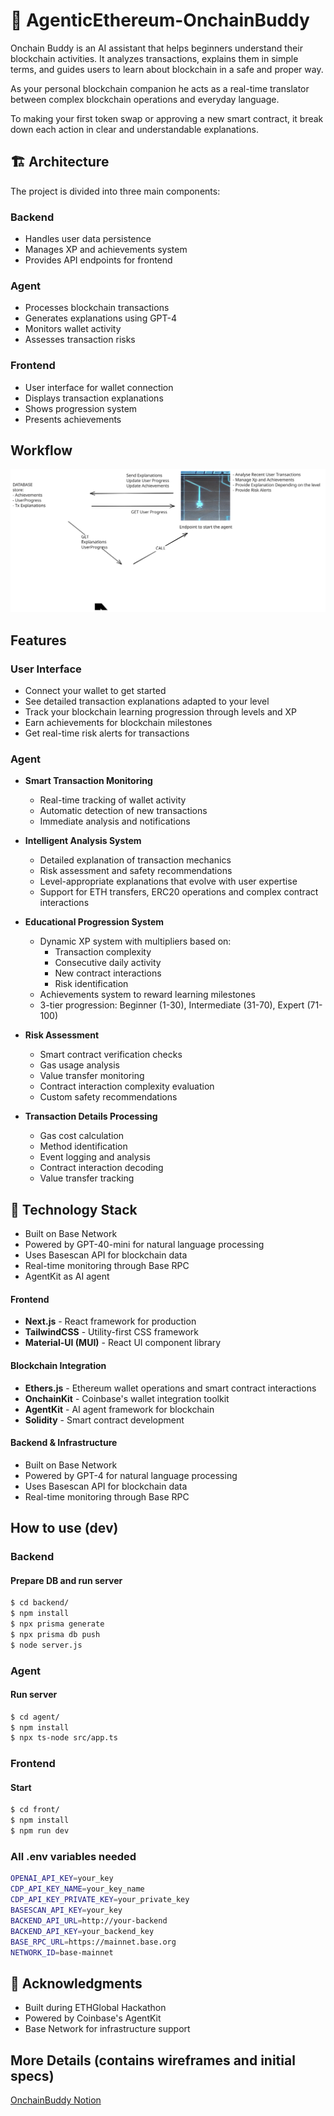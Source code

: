# 🚀 AgenticEthereum-OnchainBuddy

Onchain Buddy is an AI assistant that helps beginners understand their blockchain activities. It analyzes transactions, explains them in simple terms, and guides users to learn about blockchain in a safe and proper way.

As your personal blockchain companion he acts as a real-time translator between complex blockchain operations and everyday language.

To making your first token swap or approving a new smart contract, it break down each action in clear and understandable explanations.

## 🏗 Architecture

The project is divided into three main components:

### Backend
- Handles user data persistence
- Manages XP and achievements system
- Provides API endpoints for frontend

### Agent
- Processes blockchain transactions
- Generates explanations using GPT-4
- Monitors wallet activity
- Assesses transaction risks

### Frontend
- User interface for wallet connection
- Displays transaction explanations
- Shows progression system
- Presents achievements

## Workflow

![Workflow Image](./assets/onchainbuddy_workflow.svg)

## Features

### User Interface
- Connect your wallet to get started 
- See detailed transaction explanations adapted to your level
- Track your blockchain learning progression through levels and XP
- Earn achievements for blockchain milestones
- Get real-time risk alerts for transactions

### Agent
- **Smart Transaction Monitoring**
  - Real-time tracking of wallet activity
  - Automatic detection of new transactions
  - Immediate analysis and notifications

- **Intelligent Analysis System**
  - Detailed explanation of transaction mechanics
  - Risk assessment and safety recommendations
  - Level-appropriate explanations that evolve with user expertise
  - Support for ETH transfers, ERC20 operations and complex contract interactions

- **Educational Progression System**
  - Dynamic XP system with multipliers based on:
    - Transaction complexity
    - Consecutive daily activity
    - New contract interactions
    - Risk identification
  - Achievements system to reward learning milestones
  - 3-tier progression: Beginner (1-30), Intermediate (31-70), Expert (71-100)

- **Risk Assessment**
  - Smart contract verification checks
  - Gas usage analysis
  - Value transfer monitoring
  - Contract interaction complexity evaluation
  - Custom safety recommendations

- **Transaction Details Processing**
  - Gas cost calculation
  - Method identification
  - Event logging and analysis
  - Contract interaction decoding
  - Value transfer tracking

## 🔧 Technology Stack
- Built on Base Network
- Powered by GPT-40-mini for natural language processing
- Uses Basescan API for blockchain data
- Real-time monitoring through Base RPC
- AgentKit as AI agent

#### Frontend
- **Next.js** - React framework for production
- **TailwindCSS** - Utility-first CSS framework
- **Material-UI (MUI)** - React UI component library

#### Blockchain Integration
- **Ethers.js** - Ethereum wallet operations and smart contract interactions
- **OnchainKit** - Coinbase's wallet integration toolkit
- **AgentKit** - AI agent framework for blockchain
- **Solidity** - Smart contract development

#### Backend & Infrastructure
- Built on Base Network
- Powered by GPT-4 for natural language processing
- Uses Basescan API for blockchain data
- Real-time monitoring through Base RPC

## How to use (dev)

### Backend

#### Prepare DB and run server
```bash
$ cd backend/
$ npm install
$ npx prisma generate
$ npx prisma db push
$ node server.js
```
### Agent

#### Run server
```bash
$ cd agent/
$ npm install
$ npx ts-node src/app.ts
```

### Frontend

#### Start
```bash
$ cd front/
$ npm install
$ npm run dev
```

### All .env variables needed

```bash
OPENAI_API_KEY=your_key
CDP_API_KEY_NAME=your_key_name
CDP_API_KEY_PRIVATE_KEY=your_private_key
BASESCAN_API_KEY=your_key
BACKEND_API_URL=http://your-backend
BACKEND_API_KEY=your_backend_key
BASE_RPC_URL=https://mainnet.base.org
NETWORK_ID=base-mainnet
```

## 🙏 Acknowledgments

- Built during ETHGlobal Hackathon
- Powered by Coinbase's AgentKit
- Base Network for infrastructure support

## More Details (contains wireframes and initial specs)

[OnchainBuddy Notion](https://www.notion.so/ETHGlobal_OnchainBuddy-18fa0cf912048044a489c3bb8ddce7f3?pvs=4)